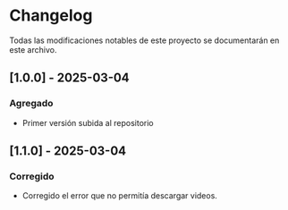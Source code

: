# Changelog

Todas las modificaciones notables de este proyecto se documentarán en este archivo.

## [1.0.0] - 2025-03-04
### Agregado
- Primer versión subida al repositorio

## [1.1.0] - 2025-03-04
### Corregido
- Corregido el error que no permitía descargar videos.